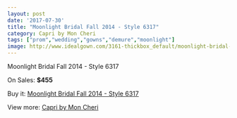 ```yaml
---
layout: post
date: '2017-07-30'
title: "Moonlight Bridal Fall 2014 - Style 6317"
category: Capri by Mon Cheri
tags: ["prom","wedding","gowns","demure","moonlight"]
image: http://www.idealgown.com/3161-thickbox_default/moonlight-bridal-fall-2014-style-6317.jpg
---
```

Moonlight Bridal Fall 2014 - Style 6317

On Sales: **$455**
<a href="https://www.idealgown.com/en/capri-by-mon-cheri/1513-moonlight-bridal-fall-2014-style-6317.html"><amp-img layout="responsive" width="600" height="600" src="//www.idealgown.com/3161-thickbox_default/moonlight-bridal-fall-2014-style-6317.jpg" alt="Moonlight Bridal Fall 2014 - Style 6317 0" /></a>
<a href="https://www.idealgown.com/en/capri-by-mon-cheri/1513-moonlight-bridal-fall-2014-style-6317.html"><amp-img layout="responsive" width="600" height="600" src="//www.idealgown.com/3163-thickbox_default/moonlight-bridal-fall-2014-style-6317.jpg" alt="Moonlight Bridal Fall 2014 - Style 6317 1" /></a>
<a href="https://www.idealgown.com/en/capri-by-mon-cheri/1513-moonlight-bridal-fall-2014-style-6317.html"><amp-img layout="responsive" width="600" height="600" src="//www.idealgown.com/3162-thickbox_default/moonlight-bridal-fall-2014-style-6317.jpg" alt="Moonlight Bridal Fall 2014 - Style 6317 2" /></a>

Buy it: [Moonlight Bridal Fall 2014 - Style 6317](https://www.idealgown.com/en/capri-by-mon-cheri/1513-moonlight-bridal-fall-2014-style-6317.html "Moonlight Bridal Fall 2014 - Style 6317")

View more: [Capri by Mon Cheri](https://www.idealgown.com/en/24-capri-by-mon-cheri "Capri by Mon Cheri")